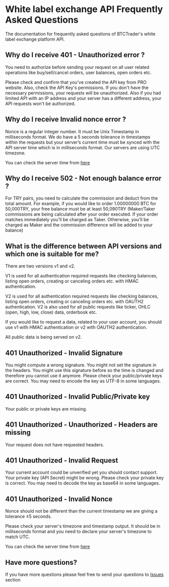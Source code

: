 # White label exchange API Frequently Asked Questions
The documentation for frequently asked questions of BTCTrader's white label exchange platform API.

## Why do I receive 401 - Unauthorized error ?

You need to authorize before sending your request on all user related operations like buy/sell/cancel orders, user balances, open orders etc.

Please check and confirm that you've created the API key from PRO website. Also, check the API Key's permissions. If you don't have the necessary permissions, your requests will be unauthorized. Also if you had limited API with an IP address and your server has a different address, your API requests won't be authorized.

## Why do I receive Invalid nonce error ?

Nonce is a regular integer number. It must be Unix Timestamp in milliseconds format. We do have a 5 seconds tolerance in timestamps within the requests but your server’s current time must be synced with the  API server time which is in milliseconds format. Our servers are using UTC timezone.

You can check the server time from [here](https://api.btcturk.com/api/v2/server/time)

## Why do I receive 502 - Not enough balance error ?

For TRY pairs, you need to calculate the commission and deduct from the total amount. For example, if you would like to order 1.00000000 BTC for 50,000TRY, your free balance must be at least 50,090TRY (Maker/Taker commissions are being calculated after your order executed. If your order matches immediately you'll be charged as Taker. Otherwise, you'll be charged as Maker and the commission difference will be added to your balance)

## What is the difference between API versions and which one is suitable for me?

There are two versions v1 and v2.

V1 is used for all authentication required requests like checking balances, listing open orders, creating or canceling orders etc. with HMAC authentication.

V2 is used for all authentication required requests like checking balances, listing open orders, creating or canceling orders etc. with OAUTH2 authentication. V2 is also used for all public requests like ticker, OHLC (open, high, low, close) data, orderbook etc.

If you would like to request a data, related to your user account, you should use v1 with HMAC authentication or v2 with OAUTH2 authentication.

All public data is being served on v2.

## 401 Unauthorized - Invalid Signature

You might compute a wrong signature. 
You might not set the signature in the headers.
You might use this signature before so the time is changed and therefore you cannot use it anymore. 
Please check your public/private keys are correct. You may need to encode the key as UTF-8 in some languages.

## 401 Unauthorized - Invalid Public/Private key
Your public or private keys are missing.

## 401 Unauthorized - Unauthorized - Headers are missing
Your request does not have requested headers.

## 401 Unauthorized - Invalid Request

Your current account could be unverified yet you should contact support.
Your private key (API Secret) might be wrong. Please check your private key is correct. You may need to decode the key as base64 in some languages.

## 401 Unauthorized - Invalid Nonce

Nonce should not be different than the current timestamp we are giving a tolerance ±5 seconds.

Please check your server's timezone and timestamp output. It should be in milliseconds format and you need to declare your server's timezone to match UTC.

You can check the server time from [here](https://api.btcturk.com/api/v2/server/time)

## Have more questions?

If you have more questions please feel free to send your questions to [Issues](https://github.com/BTCTrader/broker-api-docs/issues) section
